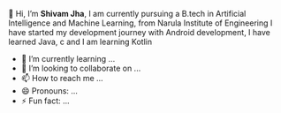  👋 Hi, I’m **Shivam Jha**, I am currently pursuing a B.tech in Artificial Intelligence and Machine Learning, from Narula Institute of Engineering 
 I have started my development journey with Android development, I have learned Java, c and I am learning Kotlin
- 🌱 I’m currently learning ...
- 💞️ I’m looking to collaborate on ...
- 📫 How to reach me ...
- 😄 Pronouns: ...
- ⚡ Fun fact: ...

<!---
ShivamJhaXXIII/ShivamJhaXXIII is a ✨ special ✨ repository because its `README.md` (this file) appears on your GitHub profile.
You can click the Preview link to take a look at your changes.
--->
